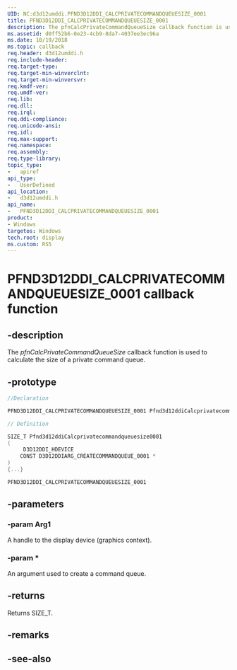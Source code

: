 ```yaml
---
UID: NC:d3d12umddi.PFND3D12DDI_CALCPRIVATECOMMANDQUEUESIZE_0001
title: PFND3D12DDI_CALCPRIVATECOMMANDQUEUESIZE_0001
description: The pfnCalcPrivateCommandQueueSize callback function is used to calculate the size of a private command queue.
ms.assetid: d0ff52b6-0e23-4cb9-8da7-4037ee3ec96a
ms.date: 10/19/2018
ms.topic: callback
req.header: d3d12umddi.h
req.include-header:
req.target-type:
req.target-min-winverclnt:
req.target-min-winversvr:
req.kmdf-ver:
req.umdf-ver:
req.lib:
req.dll:
req.irql: 
req.ddi-compliance:
req.unicode-ansi:
req.idl:
req.max-support:
req.namespace:
req.assembly:
req.type-library: 
topic_type: 
-	apiref
api_type: 
-	UserDefined
api_location: 
-	d3d12umddi.h
api_name: 
-	PFND3D12DDI_CALCPRIVATECOMMANDQUEUESIZE_0001
product: 
- Windows
targetos: Windows
tech.root: display
ms.custom: RS5
---
```


# PFND3D12DDI_CALCPRIVATECOMMANDQUEUESIZE_0001 callback function

## -description

The <i>pfnCalcPrivateCommandQueueSize</i> callback function is used to calculate the size of a private command queue.

## -prototype

```cpp
//Declaration

PFND3D12DDI_CALCPRIVATECOMMANDQUEUESIZE_0001 Pfnd3d12ddiCalcprivatecommandqueuesize0001; 

// Definition

SIZE_T Pfnd3d12ddiCalcprivatecommandqueuesize0001 
(
	 D3D12DDI_HDEVICE
	CONST D3D12DDIARG_CREATECOMMANDQUEUE_0001 *
)
{...}

PFND3D12DDI_CALCPRIVATECOMMANDQUEUESIZE_0001 


```

## -parameters


### -param Arg1

A handle to the display device (graphics context).

### -param *

An argument used to create a command queue.



## -returns

Returns SIZE_T.

## -remarks




## -see-also
